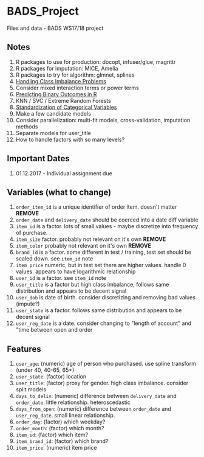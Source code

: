# BADS_Project

Files and data - BADS WS17/18 project

## Notes

1. R packages to use for production: docopt, infuser/glue, magrittr
2. R packages for imputation: MICE, Amelia
3. R packages to try for algorithm: glmnet, splines
4. [Handling Class Imbalance Problems](https://www.analyticsvidhya.com/blog/2016/03/practical-guide-deal-imbalanced-classification-problems/)
5. Consider mixed interaction terms or power terms
6. [Predicting Binary Outcomes in R](https://amunategui.github.io/binary-outcome-modeling/)
7. KNN / SVC / Extreme Random Forests
8. [Standardization of Categorical Variables](https://stats.stackexchange.com/questions/68077/are-categorical-variables-standardized-differently-in-penalized-regression)
9. Make a few candidate models
10. Consider parallelization: multi-fit models, cross-validation, imputation methods
11. Separate models for user_title
12. How to handle factors with so many levels?

## Important Dates

1. 01.12.2017 - Individual assignment due

## Variables (what to change)

1. `order_item_id` is a unique identifier of order item. doesn't matter **REMOVE**
2. `order_date` and `delivery_date` should be coerced into a date diff variable
3. `item_id` is a factor. lots of small values - maybe discretize into frequency of purchase.
4. `item_size` factor. probably not relevant on it's own **REMOVE**
5. `item_color` probably not relevant on it's own **REMOVE**
6. `brand_id` is a factor. some different in test / training, test set should be scaled down. see `item_id` note
7. `item_price` numeric, but in test set there are higher values. handle 0 values. appears to have logarithmic relationship
8. `user_id` is a factor. see `item_id` note
9. `user_title` is a factor but high class imbalance, follows same distribution and appears to be decent signal
10. `user_dob` is date of birth. consider discretizing and removing bad values (impute?)
11. `user_state` is a factor. follows same distribution and appears to be decent signal
12. `user_reg_date` is a date. consider changing to "length of account" and "time between open and order

## Features
1. `user_age`: (numeric) age of person who purchased. use spline transform (under 40, 40-65, 65+)
2. `user_state`: (factor) location
3. `user_title`: (factor) proxy for gender. high class imbalance. consider split models
4. `days_to_deliv`: (numeric) difference between `delivery_date` and `order_date`. little relationship. heteroscedastic
5. `days_from_open`: (numeric) difference between `order_date` and `user_reg_date`. small linear relationship.
6. `order_day`: (factor) which weekday?
7. `order_month`: (factor) which month?
8. `item_id`: (factor) which item?
9. `item_brand_id`: (factor) which brand?
10. `item_price`: (numeric) item price
